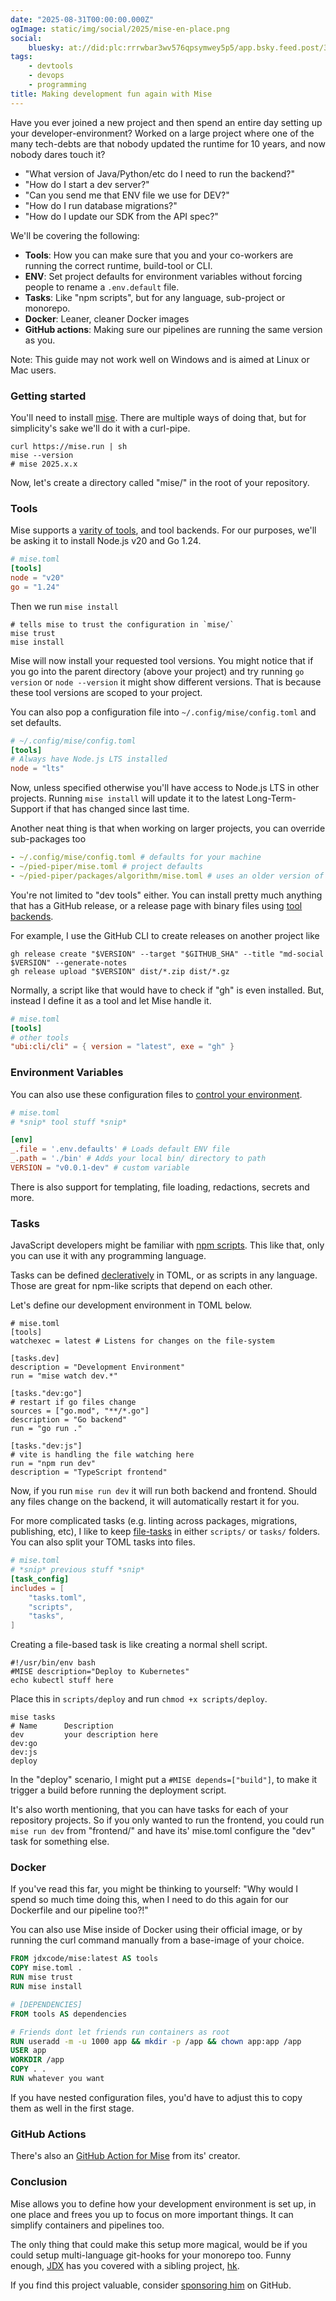 ```yaml
---
date: "2025-08-31T00:00:00.000Z"
ogImage: static/img/social/2025/mise-en-place.png
social:
    bluesky: at://did:plc:rrrwbar3wv576qpsymwey5p5/app.bsky.feed.post/3lx2pt6p2722u
tags:
    - devtools
    - devops
    - programming
title: Making development fun again with Mise
---
```

Have you ever joined a new project and then spend an entire day setting up your developer-environment? Worked on a large project where one of the many tech-debts are that nobody updated the runtime for 10 years, and now nobody dares touch it?

- "What version of Java/Python/etc do I need to run the backend?"
- "How do I start a dev server?"
- "Can you send me that ENV file we use for DEV?"
- "How do I run database migrations?"
- "How do I update our SDK from the API spec?"

We'll be covering the following:

- **Tools**: How you can make sure that you and your co-workers are running the correct runtime, build-tool or CLI.
- **ENV**: Set project defaults for environment variables without forcing people to rename a `.env.default` file.
- **Tasks**: Like "npm scripts", but for any language, sub-project or monorepo.
- **Docker**: Leaner, cleaner Docker images
- **GitHub actions**: Making sure our pipelines are running the same version as you.

Note: This guide may not work well on Windows and is aimed at Linux or Mac users.

### Getting started

You'll need to install [mise](https://mise.jdx.dev). There are multiple ways of doing that, but for simplicity's sake we'll do it with a curl-pipe.

```shell
curl https://mise.run | sh
mise --version
# mise 2025.x.x
```

Now, let's create a directory called "mise/" in the root of your repository.

### Tools

Mise supports a [varity of tools](https://mise.jdx.dev/dev-tools/), and tool backends. For our purposes, we'll be asking it to install Node.js v20 and Go 1.24.

```toml
# mise.toml
[tools]
node = "v20"
go = "1.24"
```

Then we run `mise install`

```shell
# tells mise to trust the configuration in `mise/`
mise trust
mise install
```

Mise will now install your requested tool versions. You might notice that if you go into the parent directory (above your project) and try running `go version` or `node --version` it might show different versions. That is because these tool versions are scoped to your project.

You can also pop a configuration file into `~/.config/mise/config.toml` and set defaults.

```toml
# ~/.config/mise/config.toml
[tools]
# Always have Node.js LTS installed
node = "lts"
```

Now, unless specified otherwise you'll have access to Node.js LTS in other projects. Running `mise install` will update it to the latest Long-Term-Support if that has changed since last time.

Another neat thing is that when working on larger projects, you can override sub-packages too

```yaml
- ~/.config/mise/config.toml # defaults for your machine
- ~/pied-piper/mise.toml # project defaults
- ~/pied-piper/packages/algorithm/mise.toml # uses an older version of python
```

You're not limited to "dev tools" either. You can install pretty much anything that has a GitHub release, or a release page with binary files using [tool backends](https://mise.jdx.dev/dev-tools/backends/).

For example, I use the GitHub CLI to create releases on another project like

```shell
gh release create "$VERSION" --target "$GITHUB_SHA" --title "md-social $VERSION" --generate-notes
gh release upload "$VERSION" dist/*.zip dist/*.gz
```

Normally, a script like that would have to check if "gh" is even installed. But, instead I define it as a tool and let Mise handle it.

```toml
# mise.toml
[tools]
# other tools
"ubi:cli/cli" = { version = "latest", exe = "gh" }
```

### Environment Variables

You can also use these configuration files to [control your environment](https://mise.jdx.dev/environments/).

```toml
# mise.toml
# *snip* tool stuff *snip*

[env]
_.file = '.env.defaults' # Loads default ENV file
_.path = './bin' # Adds your local bin/ directory to path
VERSION = "v0.0.1-dev" # custom variable
```

There is also support for templating, file loading, redactions, secrets and more.

### Tasks

JavaScript developers might be familiar with [npm scripts](https://docs.npmjs.com/cli/v8/using-npm/scripts?v=true). This like that, only you can use it with any programming language.

Tasks can be defined [decleratively](https://mise.jdx.dev/tasks/#tasks-in-mise-toml-files) in TOML, or as scripts in any language. Those are great for npm-like scripts that depend on each other.

Let's define our development environment in TOML below.

```
# mise.toml
[tools]
watchexec = latest # Listens for changes on the file-system

[tasks.dev]
description = "Development Environment"
run = "mise watch dev.*"

[tasks."dev:go"]
# restart if go files change
sources = ["go.mod", "**/*.go"]
description = "Go backend"
run = "go run ."

[tasks."dev:js"]
# vite is handling the file watching here
run = "npm run dev"
description = "TypeScript frontend"
```

Now, if you run `mise run dev` it will run both backend and frontend. Should any files change on the backend, it will automatically restart it for you.

For more complicated tasks (e.g. linting across packages, migrations, publishing, etc), I like to keep [file-tasks](https://mise.jdx.dev/tasks/file-tasks.html) in either `scripts/` or `tasks/` folders. You can also split your TOML tasks into files.

```toml
# mise.toml
# *snip* previous stuff *snip*
[task_config]
includes = [
    "tasks.toml",
    "scripts",
    "tasks",
]
```

Creating a file-based task is like creating a normal shell script.

```shell
#!/usr/bin/env bash
#MISE description="Deploy to Kubernetes"
echo kubectl stuff here
```

Place this in `scripts/deploy` and run `chmod +x scripts/deploy`.

```shell
mise tasks
# Name      Description
dev         your description here
dev:go
dev:js
deploy
```

In the "deploy" scenario, I might put a `#MISE depends=["build"]`, to make it trigger a build before running the deployment script.

It's also worth mentioning, that you can have tasks for each of your repository projects. So if you only wanted to run the frontend, you could run `mise run dev` from "frontend/" and have its' mise.toml configure the "dev" task for something else.

### Docker

If you've read this far, you might be thinking to yourself: "Why would I spend so much time doing this, when I need to do this again for our Dockerfile and our pipeline too?!"

You can also use Mise inside of Docker using their official image, or by running the curl command manually from a base-image of your choice.

```dockerfile
FROM jdxcode/mise:latest AS tools
COPY mise.toml .
RUN mise trust
RUN mise install

# [DEPENDENCIES]
FROM tools AS dependencies

# Friends dont let friends run containers as root
RUN useradd -m -u 1000 app && mkdir -p /app && chown app:app /app
USER app
WORKDIR /app
COPY . .
RUN whatever you want
```

If you have nested configuration files, you'd have to adjust this to copy them as well in the first stage.

### GitHub Actions

There's also an [GitHub Action for Mise](https://github.com/jdx/mise-action) from its' creator.

### Conclusion

Mise allows you to define how your development environment is set up, in one place and frees you up to focus on more important things. It can simplify containers and pipelines too.

The only thing that could make this setup more magical, would be if you could setup multi-language git-hooks for your monorepo too. Funny enough, [JDX](https://github.com/jdx) has you covered with a sibling project, [hk](https://github.com/jdx/hk).

If you find this project valuable, consider [sponsoring him](https://github.com/sponsors/jdx) on GitHub.
